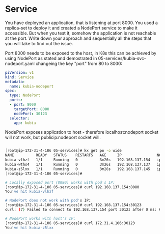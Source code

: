 # Service

You have deployed an application, that is listening at port 8000.
You used a replica-set to deploy it and created a NodePort service to make it accessible.
But when you test it, somehow the application is not reachable at the port.
Write down your approach and sequentially all the steps that you will take to find out the issue.


Port 8000 needs to be exposed to the host, in K8s this can be achieved by using NodePort as stated and demostrated in 05-services/kubia-svc-nodeport.yaml changeing the key "port" from 80 to 8000:

```yaml
piVersion: v1
kind: Service
metadata:
  name: kubia-nodeport
spec:
  type: NodePort
  ports:
  - port: 8000
    targetPort: 8080
    nodePort: 30123
  selector:
    app: kubia
```

NodePort exposes application to host - therefore localhost:nodeport socket will not work, but publicip:nodeport socket will.
```sh

[root@ip-172-31-4-106 05-services]# kx get po -o wide
NAME          READY   STATUS    RESTARTS   AGE     IP                NODE                                               NOMINATED NODE   READINESS GATES
kubia-vlhzf   1/1     Running   0          3m26s   192.168.137.154   ip-172-31-11-169.ap-southeast-1.compute.internal   <none>           <none>
kubia-wths4   1/1     Running   0          3m26s   192.168.137.137   ip-172-31-11-169.ap-southeast-1.compute.internal   <none>           <none>
kubia-z5lxx   1/1     Running   0          3m26s   192.168.137.145   ip-172-31-11-169.ap-southeast-1.compute.internal   <none>           <none>
[root@ip-172-31-4-106 05-services]#

# Locally exposed port (8080) works with pod's IP:
[root@ip-172-31-4-106 05-services]# curl 192.168.137.154:8080
You've hit kubia-vlhzf

# NodePort does not work with pod's IP:
[root@ip-172-31-4-106 05-services]# curl 192.168.137.154:30123
curl: (7) Failed to connect to 192.168.137.154 port 30123 after 0 ms: Connection refused

# NodePort works with host's IP:
[root@ip-172-31-4-106 05-services]# curl 172.31.4.106:30123
You've hit kubia-z5lxx
```
